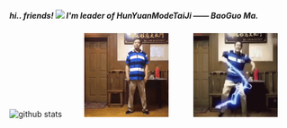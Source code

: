 ##### hi.. friends! <img src="https://media.giphy.com/media/hvRJCLFzcasrR4ia7z/giphy.gif" width="25px"> I'm leader of HunYuanModeTaiJi —— BaoGuo Ma.
![github stats](https://github-readme-stats.vercel.app/api?username=Kingbultsea&show_icons=true&hide_rank=true&hide_border=true)<img src="https://github.com/Kingbultsea/Kingbultsea/blob/master/mbg2.gif" style="margin-left: 40px" width = "150" height = "150" alt=""/> <img src="https://github.com/Kingbultsea/Kingbultsea/blob/master/sdb.gif" style="margin-left: 40px" width = "150" height = "150" alt=""/>
